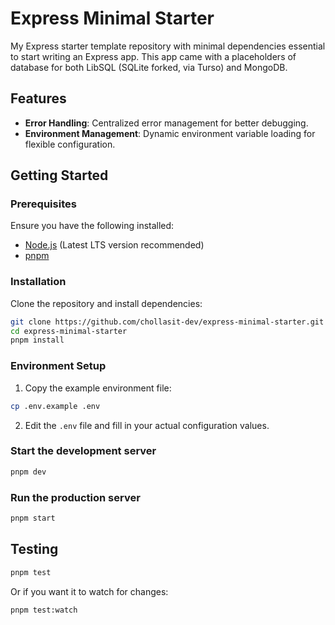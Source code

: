 # Express Minimal Starter

My Express starter template repository with minimal dependencies essential to
start writing an Express app. This app came with a placeholders of database for
both LibSQL (SQLite forked, via Turso) and MongoDB.

## Features

- **Error Handling**: Centralized error management for better debugging.
- **Environment Management**: Dynamic environment variable loading for flexible
  configuration.

## Getting Started

### Prerequisites

Ensure you have the following installed:

- [Node.js](https://nodejs.org/) (Latest LTS version recommended)
- [pnpm](https://pnpm.io/)

### Installation

Clone the repository and install dependencies:

```sh
git clone https://github.com/chollasit-dev/express-minimal-starter.git
cd express-minimal-starter
pnpm install
```

### Environment Setup

1. Copy the example environment file:

```sh
cp .env.example .env
```

2. Edit the `.env` file and fill in your actual configuration values.

### Start the development server

```sh
pnpm dev
```

### Run the production server

```sh
pnpm start
```

## Testing

```sh
pnpm test
```

Or if you want it to watch for changes:

```sh
pnpm test:watch
```
